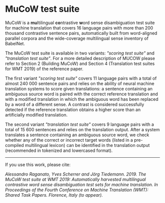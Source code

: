 # MuCoW test suite
MuCoW is a **mu**ltilingual **co**ntrastive **w**ord sense disambiguation test suite for machine translation that covers 16 language pairs with more than 200 thousand contrastive sentence pairs, automatically built from word-aligned parallel corpora and the wide-coverage multilingual sense inventory of BabelNet.


The MuCoW test suite is available in two variants: *"scoring test suite"* and *"translation test suite"*.
For a more detailed description of MUCOW please refer to Section 2 (Building MuCoW) and Section 4 (Translation test suites for WMT 2019) of the reference paper.


The first variant *"scoring test suite"* covers 11 language pairs with a total of almost 240 000 sentence pairs and relies on the ability of neural machine translation systems to score given translations: a sentence containing an ambiguous source word is paired with the correct reference translation and with a modified translation in which the ambiguous word has been replaced by a word of a different sense. A contrast is considered successfully detected if the reference translation obtains a higher score than an artificially modified translation. 


The second variant *"translation test suite"* covers 9 language pairs with a total of 15 600 sentences and relies on the translation output. After a system translates a sentence containing an ambiguous source word, we check whether any of the correct or incorrect target words (listed in a pre-compiled multilingual lexicon) can be identified in the translation output (recommended in tokenized and lowercased format).


------


If you use this work, please cite:

*Alessandro Raganato, Yves Scherrer and Jörg Tiedemann. 2019.
The MuCoW test suite at WMT 2019: Automatically harvested multilingual contrastive word sense disambiguation test sets for machine translation. 
In Proceedings of the Fourth Conference on Machine Translation (WMT): Shared Task Papers. Florence, Italy (to appear).*

